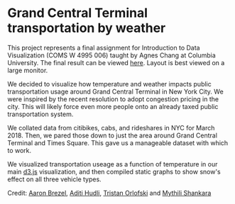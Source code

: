 # Grand Central Terminal transportation by weather

This project represents a final assignment for Introduction to Data Visualization (COMS W 4995 006) taught by Agnes Chang at Columbia University. The final result can be viewed [here](https://aaronbrezel.github.io/Grand_Central_Terminal/). Layout is best viewed on a large monitor.

We decided to visualize how temperature and weather impacts public transportation usage around Grand Central Terminal in New York City. We were inspired by the recent resolution to adopt congestion pricing in the city. This will likely force even more people onto an already taxed public transportation system.

We collated data from citibikes, cabs, and rideshares in NYC for March 2018. Then, we pared those down to just the area around Grand Central Terminal and Times Square. This gave us a manageable dataset with which to work.

We visualized transportation useage as a function of temperature in our main [d3.js](https://d3js.org/) visualization, and then compiled static graphs to show snow's effect on all three vehicle types.

Credit: [Aaron Brezel](https://github.com/aaronbrezel), [Aditi Hudli](https://github.com/aditi-hudli), [Tristan Orlofski](https://github.com/torlofski) and [Mythili Shankara](https://github.com/MythiliSankara)
